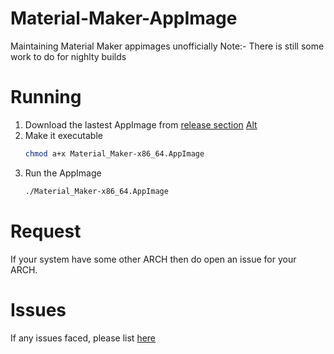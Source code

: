 # Material-Maker-AppImage
Maintaining Material Maker appimages unofficially
Note:- There is still some work to do for nighlty builds

# Running
  1. Download the lastest AppImage from [release section](https://github.com/stupid-kid-af/Godot-AppImage/releases) [Alt](https://github.com/stupid-kid-af/material-maker-AppImage/releases/download/v0.99/Material_Maker-x86_64.AppImage)
  2. Make it executable 
      ```bash
      chmod a+x Material_Maker-x86_64.AppImage
      ```
  3. Run the AppImage
      ```bash
      ./Material_Maker-x86_64.AppImage
      ```
# Request
If your system have some other ARCH then do open an issue for your ARCH.

# Issues
  If any issues faced, please list [here](https://github.com/stupid-kid-af/material-maker-AppImage/issues/new)
